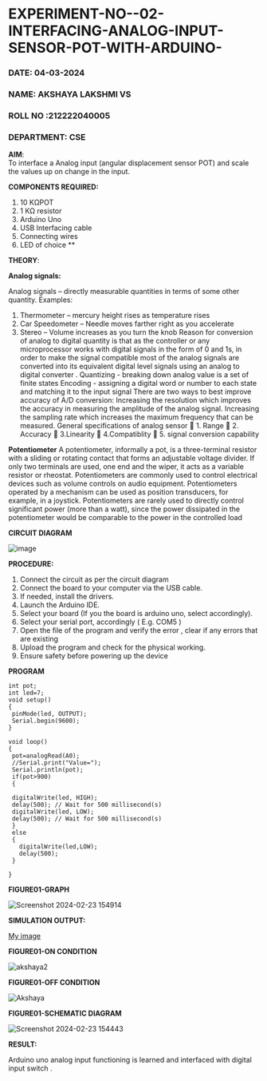 # EXPERIMENT-NO--02-INTERFACING-ANALOG-INPUT-SENSOR-POT-WITH-ARDUINO-

###  DATE: 04-03-2024
###  NAME: AKSHAYA LAKSHMI VS
###  ROLL NO :212222040005
###  DEPARTMENT: CSE

**AIM**:  
To interface a Analog  input (angular displacement sensor POT) and scale the values up on change in the input.


**COMPONENTS REQUIRED:**
1.	10 KΩPOT
2.	1 KΩ resistor 
3.	Arduino Uno 
4.	USB Interfacing cable 
5.	Connecting wires 
6.	LED of choice 
**


**THEORY**: 

**Analog signals:**

Analog signals – directly measurable quantities in terms of some other quantity.
Examples:
1. Thermometer – mercury height rises as temperature rises
2. Car Speedometer – Needle moves farther right as you accelerate
3. Stereo – Volume increases as you turn the knob
Reason for conversion of analog to digital quantity is that as the controller or any microprocessor works with digital signals in the form of 0 and 1s, in order to make the signal compatible  most of the analog signals are converted into its equivalent digital level signals using an analog to digital converter .
Quantizing - breaking down analog value is a set of finite states
Encoding - assigning a digital word or number to each state and matching it to the input signal
 There are two ways to best improve accuracy of A/D conversion:
Increasing the resolution which improves the accuracy in measuring the amplitude of the analog signal.
Increasing the sampling rate which increases the maximum frequency that can be measured.
General specifications of analog sensor
	1. Range
	2. Accuracy
	3.Linearity
	4.Compatiblity
	5. signal conversion capability

**Potentiometer**
A potentiometer, informally a pot, is a three-terminal resistor with a sliding or rotating contact that forms an adjustable voltage divider. If only two terminals are used, one end and the wiper, it acts as a variable resistor or rheostat.
Potentiometers are commonly used to control electrical devices such as volume controls on audio equipment. Potentiometers operated by a mechanism can be used as position transducers, for example, in a joystick. Potentiometers are rarely used to directly control significant power (more than a watt), since the power dissipated in the potentiometer would be comparable to the power in the controlled load


**CIRCUIT DIAGRAM**





![image](https://user-images.githubusercontent.com/36288975/163530788-eec3cdc3-95e8-4d2d-8349-6d0ea4c9439c.png)



**PROCEDURE:**

1.	Connect the circuit as per the circuit diagram 
2.	Connect the board to your computer via the USB cable.
3.	If needed, install the drivers.
4.	Launch the Arduino IDE.
5.	Select your board (If you the board is arduino uno, select accordingly).
6.	Select your serial port, accordingly ( E.g. COM5 )
7.	Open the file of the program  and verify the error , clear if any errors that are existing 
8.	Upload the program and check for the physical working. 
9.	Ensure safety before powering up the device 



**PROGRAM** 
 ```
int pot;
int led=7;
void setup()
{
  pinMode(led, OUTPUT);
  Serial.begin(9600);
}

void loop()
{
  pot=analogRead(A0);
  //Serial.print("Value=");
  Serial.println(pot);
  if(pot>900)
  {
    
  digitalWrite(led, HIGH);
  delay(500); // Wait for 500 millisecond(s)
  digitalWrite(led, LOW);
  delay(500); // Wait for 500 millisecond(s)
  }
  else
  {
    digitalWrite(led,LOW);
    delay(500);
  }
    
}
```
**FIGURE01-GRAPH**

![Screenshot 2024-02-23 154914](https://github.com/vasanthkumarch/EXPERIMENT-NO--02-INTERFACING-ANALOG-INPUT-SENSOR-POT-WITH-ARDUINO-/assets/128115963/8a384c8a-d617-4cd0-aad0-8dc5b6e52570)


**SIMULATION OUTPUT:** 

[My image](username.github.com/repository/img/image.jpg)

**FIGURE01-ON CONDITION**


![akshaya2](https://github.com/vasanthkumarch/EXPERIMENT-NO--02-INTERFACING-ANALOG-INPUT-SENSOR-POT-WITH-ARDUINO-/assets/128115963/616c95ab-ea62-4bce-ac35-214f405043a1)

**FIGURE01-OFF CONDITION**


![Akshaya](https://github.com/vasanthkumarch/EXPERIMENT-NO--02-INTERFACING-ANALOG-INPUT-SENSOR-POT-WITH-ARDUINO-/assets/128115963/8039587f-270d-4ab7-baef-f9c66540ad5a)

**FIGURE01-SCHEMATIC DIAGRAM**


![Screenshot 2024-02-23 154443](https://github.com/vasanthkumarch/EXPERIMENT-NO--02-INTERFACING-ANALOG-INPUT-SENSOR-POT-WITH-ARDUINO-/assets/128115963/7a866002-2f18-4dcd-9089-6955ad8d1c70)






**RESULT:** 

Arduino uno analog input functioning is learned and interfaced with digital input switch .

